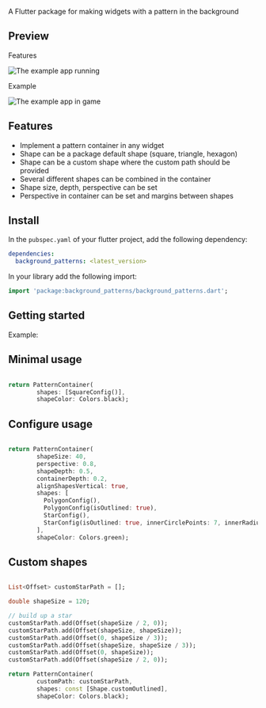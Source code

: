 <!--
This README describes the package. If you publish this package to pub.dev,
this README's contents appear on the landing page for your package.

For information about how to write a good package README, see the guide for
[writing package pages](https://dart.dev/guides/libraries/writing-package-pages).

For general information about developing packages, see the Dart guide for
[creating packages](https://dart.dev/guides/libraries/create-library-packages)
and the Flutter guide for
[developing packages and plugins](https://flutter.dev/developing-packages).
-->

A Flutter package for making widgets with a pattern in the background

## Preview

Features

![The example app running](https://github.com/WilkoThomassen/flutter_background_patterns/blob/feature/setup-flutter-package-deliverables/assets/preview/preview-background-patterns-video.gif)

Example

![The example app in game](https://github.com/WilkoThomassen/flutter_background_patterns/blob/feature/setup-flutter-package-deliverables/assets/preview/background-patterns-game-sample.png)


## Features

* Implement a pattern container in any widget
* Shape can be a package default shape (square, triangle, hexagon)
* Shape can be a custom shape where the custom path should be provided
* Several different shapes can be combined in the container
* Shape size, depth, perspective can be set
* Perspective in container can be set and margins between shapes
    
## Install

In the `pubspec.yaml` of your flutter project, add the following dependency:

```yaml
dependencies:
  background_patterns: <latest_version>
```

In your library add the following import:

```dart
import 'package:background_patterns/background_patterns.dart';
```

## Getting started

Example: 



## Minimal usage 

```dart

return PatternContainer(
        shapes: [SquareConfig()],
        shapeColor: Colors.black);

```

## Configure usage 

```dart

return PatternContainer(
        shapeSize: 40,
        perspective: 0.8,
        shapeDepth: 0.5,
        containerDepth: 0.2,
        alignShapesVertical: true,
        shapes: [
          PolygonConfig(),
          PolygonConfig(isOutlined: true),
          StarConfig(),
          StarConfig(isOutlined: true, innerCirclePoints: 7, innerRadius: 30, innerOuterRadiusRatio: 2, angleOffsetToCenter: 40)
        ],
        shapeColor: Colors.green);

```

## Custom shapes 

```dart

List<Offset> customStarPath = [];

double shapeSize = 120;

// build up a star
customStarPath.add(Offset(shapeSize / 2, 0));
customStarPath.add(Offset(shapeSize, shapeSize));
customStarPath.add(Offset(0, shapeSize / 3));
customStarPath.add(Offset(shapeSize, shapeSize / 3));
customStarPath.add(Offset(0, shapeSize));
customStarPath.add(Offset(shapeSize / 2, 0));

return PatternContainer(
        customPath: customStarPath,
        shapes: const [Shape.customOutlined],
        shapeColor: Colors.black);

```

